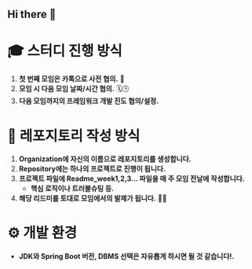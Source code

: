 ## Hi there 👋

# 🎓 스터디 진행 방식

1. **첫 번째 모임은 카톡으로 사전 협의.** 📱
2. **모임 시 다음 모임 날짜/시간 협의.** 🗓️🕒
3. **다음 모임까지의 프레임워크 개발 진도 협의/설정.** 

# 📂 레포지토리 작성 방식

1. **Organization에 자신의 이름으로 레포지토리를 생성합니다.** 
2. **Repository에는 하나의 프로젝트로 진행이 됩니다.** 
3. **프로젝트 파일에 Readme_week1,2,3... 파일을 매 주 모임 전날에 작성합니다.** 
   - **핵심 로직이나 트러블슈팅 등.** 
4. **해당 리드미를 토대로 모임에서의 발제가 됩니다.** 📢👥


# ⚙️ 개발 환경

- **JDK와 Spring Boot 버전, DBMS 선택은 자유롭게 하시면 될 것 같습니다!.** 

